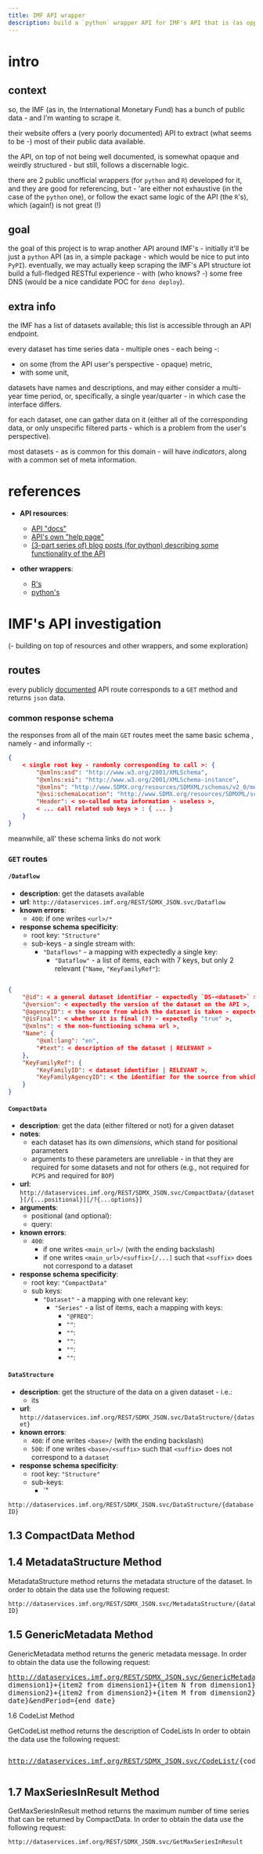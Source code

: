 ```yaml
---
title: IMF API wrapper
description: build a `python` wrapper API for IMF's API that is (as opposed to the latter -) consistent, transparent, and easy to use.
---
```

# intro

## context

so, the IMF (as in, the International Monetary Fund) has a bunch of public data - and I'm wanting to scrape it.

their website offers a (very poorly documented) API to extract (what seems to be -) most of their public data available.

the API, on top of not being well documented, is somewhat opaque and weirdly structured - but still, follows a discernable logic.

there are 2 public unofficial wrappers (for `python` and `R`) developed for it, and they are good for referencing, but - 'are either not exhaustive (in the case of the `python` one), or follow the exact same logic of the API (the `R`'s), which (again!) is not great (!)

## goal

the goal of this project is to wrap another API around IMF's - initially it'll be just a `python` API (as in, a simple package - which would be nice to put into `PyPI`). eventually, we may actually keep scraping the IMF's API structure iot build a full-fledged RESTful experience - with (who knows? -) some free DNS (would be a nice candidate POC for `deno deploy`).

## extra info

the IMF has a list of datasets available; this list is accessible through an API endpoint.

every dataset has time series data - multiple ones - each being -:

* on some (from the API user's perspective - opaque) metric,
* with some unit,

datasets have names and descriptions, and may either consider a multi-year time period, or, specifically, a single year/quarter - in which case the interface differs.

for each dataset, one can gather data on it (either all of the corresponding data, or only unspecific filtered parts - which is a problem from the user's perspective).

most datasets - as is common for this domain - will have *indicators*, along with a common set of meta information.

# references

* **API resources**:

  * [API "docs"](http://dataservices.imf.org/REST/SDMX_JSON.svc/helphttps:/)
  * [API's own "help page"](https://datahelp.imf.org/knowledgebase/articles/838041-sdmx-2-0-restful-web-service)
  * [(3-part series of) blog posts (for python) describing some functionality of the API](http://www.bd-econ.com/imfapi1.html)
* **other wrappers**:

  * [R's](https://github.com/mingjerli/IMFData/)
  * [python's](https://pypi.org/project/imfpy/)

# IMF's API investigation

(- building on top of resources and other wrappers, and some exploration)

## routes

every publicly [documented](http://dataservices.imf.org/REST/SDMX_JSON.svc/helphttps:/) API route corresponds to a `GET` method and returns `json` data.

### common response schema

the responses from all of the main `GET` routes meet the same basic schema , namely - and informally -:

```json
{
    < single root key - randomly corresponding to call >: {
        "@xmlns:xsd": "http://www.w3.org/2001/XMLSchema",
        "@xmlns:xsi": "http://www.w3.org/2001/XMLSchema-instance",
        "@xmlns": "http://www.SDMX.org/resources/SDMXML/schemas/v2_0/message",
        "@xsi:schemaLocation": "http://www.SDMX.org/resources/SDMXML/schemas/v2_0/structure https://registry.sdmx.org/schemas/v2_0/SDMXStructure.xsd http://www.SDMX.org/resources/SDMXML/schemas/v2_0/message https://registry.sdmx.org/schemas/v2_0/SDMXMessage.xsd",
        "Header": < so-called meta information - useless >,
        < ... call related sub keys > : { ... }
    }
}
```

meanwhile, all' these schema links do not work

### `GET` routes

#### `/Dataflow`

* **description**: get the datasets available
* **url**: `http://dataservices.imf.org/REST/SDMX_JSON.svc/Dataflow`
* **known errors**:
  * `400`: if one writes `<url>/*`
* **response schema specificity**:
  * root key: `"Structure"`
  * sub-keys - a single stream with:
    * `"Dataflows"` - a mapping with expectedly a single key:
      * `"Dataflow"` - a list of items, each with 7 keys, but only 2 relevant (`"Name`, `"KeyFamilyRef"`):

```json

{
    "@id": < a general dataset identifier - expectedly `DS-<dataset>` >,
    "@version": < expectedly the version of the dataset on the API >,
    "@agencyID": < the source from which the dataset is taken - expectedly "IMF" >,
    "@isFinal": < whether it is final (?) - expectedly "true" >,
    "@xmlns": < the non-functioning schema url >,
    "Name": {
        "@xml:lang": "en",
        "#text": < description of the dataset | RELEVANT >
    },
    "KeyFamilyRef": {
        "KeyFamilyID": < dataset identifier | RELEVANT >,
        "KeyFamilyAgencyID": < the identifier for the source from which the dataset is taken - expectedly "IMF" >,
    }
}
```

#### `CompactData`

* **description**: get the data (either filtered or not) for a given dataset
* **notes**:
  * each dataset has its own *dimensions*, which stand for positional parameters
  * arguments to these parameters are unreliable - in that they are required for some datasets and not for others (e.g., not required for `PCPS` and required for `BOP`)
* **url**: `http://dataservices.imf.org/REST/SDMX_JSON.svc/CompactData/{dataset}[/{...positional}][/?{...options}]`
* **arguments**:
  * positional (and optional):
  * query:
* **known errors**:
  * `400`:
    * if one writes `<main_url>/` (with the ending backslash)
    * if one writes `<main_url>/<suffix>[/...]` such that `<suffix>` does not correspond to a dataset
* **response schema specificity**:
  * root key: `"CompactData"`
  * sub keys:
    * `"Dataset"` - a mapping with one relevant key:
      * `"Series"` - a list of items, each a mapping with keys:
        * `"@FREQ"`:
        * `""`:
        * `""`:
        * `""`:
        * `""`:
        * `""`:

#### `DataStructure`

* **description**: get the structure of the data on a given dataset - i.e.:
  * its
* **url**: `http://dataservices.imf.org/REST/SDMX_JSON.svc/DataStructure/{dataset}`
* **known errors**:
  * `400`: if one writes `<base>/` (with the ending backslash)
  * `500`: if one writes `<base>/<suffix>` such that `<suffix>` does not correspond to a `dataset`
* **response schema specificity**:
  * root key: `"Structure"`
  * sub-keys:
    * `"

```
http://dataservices.imf.org/REST/SDMX_JSON.svc/DataStructure/{database ID}
```

## 1.3 CompactData Method

## 1.4 MetadataStructure Method

MetadataStructure method returns the metadata structure of the dataset.
In order to obtain the data use the following request:

```
http://dataservices.imf.org/REST/SDMX_JSON.svc/MetadataStructure/{database ID}
```

## 1.5 GenericMetadata Method

GenericMetadata method returns the generic metadata message.
In order to obtain the data use the following request:

<pre><a href="http://dataservices.imf.org/REST/SDMX_JSON.svc/GenericMetadata/" title="Link: http://dataservices.imf.org/REST/SDMX_JSON.svc/GenericMetadata/">http://dataservices.imf.org/REST/SDMX_JSON.svc/GenericMetadata/</a><span>{database ID}/{item1 from
dimension1}+{item2 from dimension1}+{item N from dimension1}.{item1 from
dimension2}+{item2 from dimension2}+{item M from dimension2}?startPeriod={start
date}&endPeriod={end date}</span></pre>

1.6 CodeList Method

GetCodeList method returns the description of CodeLists
In order to obtain the data use the following request:

<pre><p><a href="http://dataservices.imf.org/REST/SDMX_JSON.svc/CodeList/" title="Link: http://dataservices.imf.org/REST/SDMX_JSON.svc/CodeList/">http://dataservices.imf.org/REST/SDMX_JSON.svc/CodeList/</a>{codelist code}_{database ID}</p></pre>

## 1.7 MaxSeriesInResult Method

GetMaxSeriesInResult method returns the maximum number of time series that can be returned by CompactData.
In order to obtain the data use the following request:

```
http://dataservices.imf.org/REST/SDMX_JSON.svc/GetMaxSeriesInResult
```

